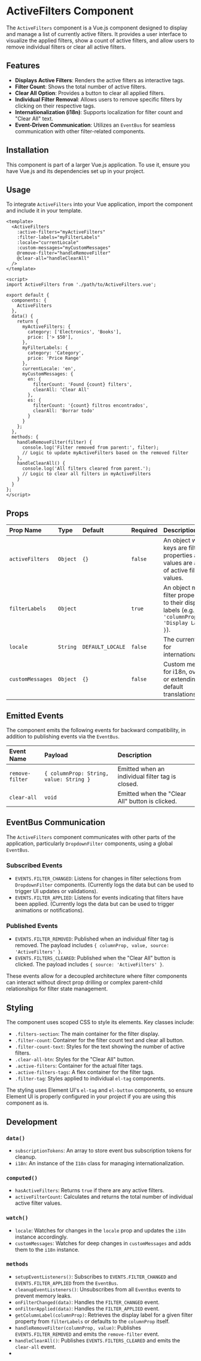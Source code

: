 # ActiveFilters Component

The `ActiveFilters` component is a Vue.js component designed to display and manage a list of currently active filters. It provides a user interface to visualize the applied filters, show a count of active filters, and allow users to remove individual filters or clear all active filters.

## Features

* **Displays Active Filters**: Renders the active filters as interactive tags.
* **Filter Count**: Shows the total number of active filters.
* **Clear All Option**: Provides a button to clear all applied filters.
* **Individual Filter Removal**: Allows users to remove specific filters by clicking on their respective tags.
* **Internationalization (i18n)**: Supports localization for filter count and "Clear All" text.
* **Event-Driven Communication**: Utilizes an `EventBus` for seamless communication with other filter-related components.

## Installation

This component is part of a larger Vue.js application. To use it, ensure you have Vue.js and its dependencies set up in your project.

## Usage

To integrate `ActiveFilters` into your Vue application, import the component and include it in your template.

```vue
<template>
  <ActiveFilters
    :active-filters="myActiveFilters"
    :filter-labels="myFilterLabels"
    :locale="currentLocale"
    :custom-messages="myCustomMessages"
    @remove-filter="handleRemoveFilter"
    @clear-all="handleClearAll"
  />
</template>

<script>
import ActiveFilters from './path/to/ActiveFilters.vue';

export default {
  components: {
    ActiveFilters
  },
  data() {
    return {
      myActiveFilters: {
        category: ['Electronics', 'Books'],
        price: ['> $50'],
      },
      myFilterLabels: {
        category: 'Category',
        price: 'Price Range'
      },
      currentLocale: 'en',
      myCustomMessages: {
        en: {
          filterCount: 'Found {count} filters',
          clearAll: 'Clear All'
        },
        es: {
          filterCount: '{count} filtros encontrados',
          clearAll: 'Borrar todo'
        }
      }
    };
  },
  methods: {
    handleRemoveFilter(filter) {
      console.log('Filter removed from parent:', filter);
      // Logic to update myActiveFilters based on the removed filter
    },
    handleClearAll() {
      console.log('All filters cleared from parent.');
      // Logic to clear all filters in myActiveFilters
    }
  }
};
</script>
````

## Props

| Prop Name        | Type     | Default    | Required | Description                                                               |
| :--------------- | :------- | :--------- | :------- | :------------------------------------------------------------------------ |
| `activeFilters`  | `Object` | `{}`       | `false`  | An object where keys are filter properties and values are arrays of active filter values. |
| `filterLabels`   | `Object` |            | `true`   | An object mapping filter property keys to their display labels (e.g., `{ 'columnProp': 'Display Label' }`). |
| `locale`         | `String` | `DEFAULT_LOCALE` | `false`  | The current locale for internationalization.                             |
| `customMessages` | `Object` | `{}`       | `false`  | Custom messages for i18n, overriding or extending default translations.   |

## Emitted Events

The component emits the following events for backward compatibility, in addition to publishing events via the `EventBus`.

| Event Name      | Payload                                  | Description                                                     |
| :-------------- | :--------------------------------------- | :-------------------------------------------------------------- |
| `remove-filter` | `{ columnProp: String, value: String }` | Emitted when an individual filter tag is closed.               |
| `clear-all`     | `void`                                   | Emitted when the "Clear All" button is clicked.                 |

## EventBus Communication

The `ActiveFilters` component communicates with other parts of the application, particularly `DropdownFilter` components, using a global `EventBus`.

### Subscribed Events

  * `EVENTS.FILTER_CHANGED`: Listens for changes in filter selections from `DropdownFilter` components. (Currently logs the data but can be used to trigger UI updates or validations).
  * `EVENTS.FILTER_APPLIED`: Listens for events indicating that filters have been applied. (Currently logs the data but can be used to trigger animations or notifications).

### Published Events

  * `EVENTS.FILTER_REMOVED`: Published when an individual filter tag is removed. The payload includes `{ columnProp, value, source: 'ActiveFilters' }`.
  * `EVENTS.FILTERS_CLEARED`: Published when the "Clear All" button is clicked. The payload includes `{ source: 'ActiveFilters' }`.

These events allow for a decoupled architecture where filter components can interact without direct prop drilling or complex parent-child relationships for filter state management.

## Styling

The component uses scoped CSS to style its elements. Key classes include:

  * `.filters-section`: The main container for the filter display.
  * `.filter-count`: Container for the filter count text and clear all button.
  * `.filter-count-text`: Styles for the text showing the number of active filters.
  * `.clear-all-btn`: Styles for the "Clear All" button.
  * `.active-filters`: Container for the actual filter tags.
  * `.active-filters-tags`: A flex container for the filter tags.
  * `.filter-tag`: Styles applied to individual `el-tag` components.

The styling uses Element UI's `el-tag` and `el-button` components, so ensure Element UI is properly configured in your project if you are using this component as is.

## Development

### `data()`

  * `subscriptionTokens`: An array to store event bus subscription tokens for cleanup.
  * `i18n`: An instance of the `I18n` class for managing internationalization.

### `computed()`

  * `hasActiveFilters`: Returns `true` if there are any active filters.
  * `activeFilterCount`: Calculates and returns the total number of individual active filter values.

### `watch()`

  * `locale`: Watches for changes in the `locale` prop and updates the `i18n` instance accordingly.
  * `customMessages`: Watches for deep changes in `customMessages` and adds them to the `i18n` instance.

### `methods`

  * `setupEventListeners()`: Subscribes to `EVENTS.FILTER_CHANGED` and `EVENTS.FILTER_APPLIED` from the `EventBus`.
  * `cleanupEventListeners()`: Unsubscribes from all `EventBus` events to prevent memory leaks.
  * `onFilterChanged(data)`: Handles the `FILTER_CHANGED` event.
  * `onFilterApplied(data)`: Handles the `FILTER_APPLIED` event.
  * `getColumnLabel(columnProp)`: Retrieves the display label for a given filter property from `filterLabels` or defaults to the `columnProp` itself.
  * `handleRemoveFilter(columnProp, value)`: Publishes `EVENTS.FILTER_REMOVED` and emits the `remove-filter` event.
  * `handleClearAll()`: Publishes `EVENTS.FILTERS_CLEARED` and emits the `clear-all` event.
  * 